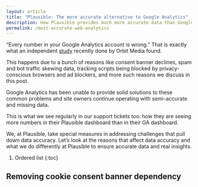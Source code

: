 ```yaml
---
layout: article
title: "Plausible: The more accurate alternative to Google Analytics"
description: How Plausible provides much more accurate data than Google Analytics
permalink: /most-accurate-web-analytics
---
```

“Every number in your Google Analytics account is wrong.” That is exactly what an independent [study](https://www.orbitmedia.com/blog/inaccurate-google-analytics-traffic-sources/) recently done by Orbit Media found. 

This happens due to a bunch of reasons like consent banner declines, spam and bot traffic skewing data, tracking scripts being blocked by privacy-conscious browsers and ad blockers, and more such reasons we discuss in this post.

Google Analytics has been unable to provide solid solutions to these common problems and site owners continue operating with semi-accurate and missing data.

This is what we see regularly in our support tickets too: how they are seeing more numbers in their Plausible dashboard than in their GA dashboard.

We, at Plausible, take special measures in addressing challenges that pull down data accuracy. Let’s look at the reasons that affect data accuracy and what we do differently at Plausible to ensure accurate data and real insights.

1. Ordered list
   {:toc}

## Removing cookie consent banner dependency